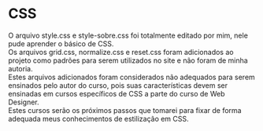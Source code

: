 # CSS
 O arquivo style.css e style-sobre.css foi totalmente editado por mim, nele pude aprender o básico de CSS.<br>
 Os arquivos grid.css, normalize.css e reset.css foram adicionados ao projeto como padrões para serem utilizados no site e não foram de minha autoria.<br>
 Estes arquivos adicionados foram considerados não adequados para serem ensinados pelo autor do curso, pois suas características devem ser ensinadas em cursos específicos de CSS a parte do curso de Web Designer. <br>
 Estes cursos serão os próximos passos que tomarei para fixar de forma adequada meus conhecimentos de estilização em CSS.